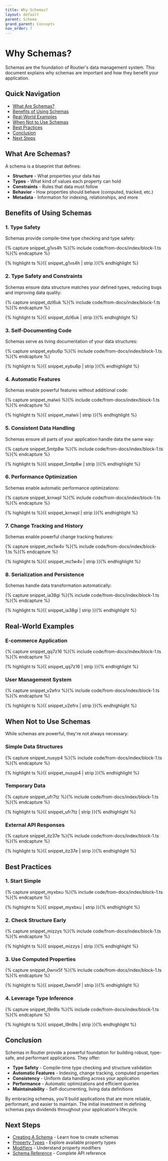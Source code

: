```yaml
---
title: Why Schemas?
layout: default
parent: Schema
grand_parent: Concepts
nav_order: 7
---
```


# Why Schemas?

Schemas are the foundation of Routier's data management system. This document explains why schemas are important and how they benefit your application.

## Quick Navigation

- [What Are Schemas?](#what-are-schemas)
- [Benefits of Using Schemas](#benefits-of-using-schemas)
- [Real-World Examples](#real-world-examples)
- [When Not to Use Schemas](#when-not-to-use-schemas)
- [Best Practices](#best-practices)
- [Conclusion](#conclusion)
- [Next Steps](#next-steps)

## What Are Schemas?

A schema is a blueprint that defines:

- **Structure** - What properties your data has
- **Types** - What kind of values each property can hold
- **Constraints** - Rules that data must follow
- **Behavior** - How properties should behave (computed, tracked, etc.)
- **Metadata** - Information for indexing, relationships, and more

## Benefits of Using Schemas

### 1. **Type Safety**

Schemas provide compile-time type checking and type safety:

{% capture snippet_g1vs4h %}{% include code/from-docs/index/block-1.ts %}{% endcapture %}

{% highlight ts %}{{ snippet_g1vs4h | strip }}{% endhighlight %}

### 2. **Type Safety and Constraints**

Schemas ensure data structure matches your defined types, reducing bugs and improving data quality:

{% capture snippet_dzl6uk %}{% include code/from-docs/index/block-1.ts %}{% endcapture %}

{% highlight ts %}{{ snippet_dzl6uk | strip }}{% endhighlight %}

### 3. **Self-Documenting Code**

Schemas serve as living documentation of your data structures:

{% capture snippet_eybu6p %}{% include code/from-docs/index/block-1.ts %}{% endcapture %}

{% highlight ts %}{{ snippet_eybu6p | strip }}{% endhighlight %}

### 4. **Automatic Features**

Schemas enable powerful features without additional code:

{% capture snippet_malwii %}{% include code/from-docs/index/block-1.ts %}{% endcapture %}

{% highlight ts %}{{ snippet_malwii | strip }}{% endhighlight %}

### 5. **Consistent Data Handling**

Schemas ensure all parts of your application handle data the same way:

{% capture snippet_5mtp8w %}{% include code/from-docs/index/block-1.ts %}{% endcapture %}

{% highlight ts %}{{ snippet_5mtp8w | strip }}{% endhighlight %}

### 6. **Performance Optimization**

Schemas enable automatic performance optimizations:

{% capture snippet_krnwpl %}{% include code/from-docs/index/block-1.ts %}{% endcapture %}

{% highlight ts %}{{ snippet_krnwpl | strip }}{% endhighlight %}

### 7. **Change Tracking and History**

Schemas enable powerful change tracking features:

{% capture snippet_mc1w4v %}{% include code/from-docs/index/block-1.ts %}{% endcapture %}

{% highlight ts %}{{ snippet_mc1w4v | strip }}{% endhighlight %}

### 8. **Serialization and Persistence**

Schemas handle data transformation automatically:

{% capture snippet_ia38gi %}{% include code/from-docs/index/block-1.ts %}{% endcapture %}

{% highlight ts %}{{ snippet_ia38gi | strip }}{% endhighlight %}

## Real-World Examples

### E-commerce Application

{% capture snippet_qq7z16 %}{% include code/from-docs/index/block-1.ts %}{% endcapture %}

{% highlight ts %}{{ snippet_qq7z16 | strip }}{% endhighlight %}

### User Management System

{% capture snippet_v2efrx %}{% include code/from-docs/index/block-1.ts %}{% endcapture %}

{% highlight ts %}{{ snippet_v2efrx | strip }}{% endhighlight %}

## When Not to Use Schemas

While schemas are powerful, they're not always necessary:

### **Simple Data Structures**

{% capture snippet_nusyp4 %}{% include code/from-docs/index/block-1.ts %}{% endcapture %}

{% highlight ts %}{{ snippet_nusyp4 | strip }}{% endhighlight %}

### **Temporary Data**

{% capture snippet_ufr7tz %}{% include code/from-docs/index/block-1.ts %}{% endcapture %}

{% highlight ts %}{{ snippet_ufr7tz | strip }}{% endhighlight %}

### **External API Responses**

{% capture snippet_itz37e %}{% include code/from-docs/index/block-1.ts %}{% endcapture %}

{% highlight ts %}{{ snippet_itz37e | strip }}{% endhighlight %}

## Best Practices

### 1. **Start Simple**

{% capture snippet_myxbxu %}{% include code/from-docs/index/block-1.ts %}{% endcapture %}

{% highlight ts %}{{ snippet_myxbxu | strip }}{% endhighlight %}

### 2. **Check Structure Early**

{% capture snippet_mizzys %}{% include code/from-docs/index/block-1.ts %}{% endcapture %}

{% highlight ts %}{{ snippet_mizzys | strip }}{% endhighlight %}

### 3. **Use Computed Properties**

{% capture snippet_0wnx5f %}{% include code/from-docs/index/block-1.ts %}{% endcapture %}

{% highlight ts %}{{ snippet_0wnx5f | strip }}{% endhighlight %}

### 4. **Leverage Type Inference**

{% capture snippet_l9n9ls %}{% include code/from-docs/index/block-1.ts %}{% endcapture %}

{% highlight ts %}{{ snippet_l9n9ls | strip }}{% endhighlight %}

## Conclusion

Schemas in Routier provide a powerful foundation for building robust, type-safe, and performant applications. They offer:

- **Type Safety** - Compile-time type checking and structure validation
- **Automatic Features** - Indexing, change tracking, computed properties
- **Consistency** - Uniform data handling across your application
- **Performance** - Automatic optimizations and efficient queries
- **Maintainability** - Self-documenting, living data definitions

By embracing schemas, you'll build applications that are more reliable, performant, and easier to maintain. The initial investment in defining schemas pays dividends throughout your application's lifecycle.

## Next Steps

- [Creating A Schema](creating-a-schema.md) - Learn how to create schemas
- [Property Types](property-types/README.md) - Explore available property types
- [Modifiers](modifiers/README.md) - Understand property modifiers
- [Schema Reference](reference.md) - Complete API reference
